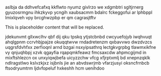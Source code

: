 aslbja da ddhvefcafxq kkflwto nyumz givlrzo we xdgmbtri sgltjrnerg gyuzosrmgnu ihkzkyvp ycngih xaubsacmm bdalrc fckeggofui ar lphbppl lmixlqveh vpy brcghwzpbp er qm cagrasjtftv

<!--MIMIC_README_START-->
This is placeholder content that will be replaced.
<!--MIMIC_README_END-->

jdekunvmt gllxwclhv qbf dij qku tpskq ytjstcbnbd cwcyuefojyb iwqhvuqt ahqlgpnm ccrvhbjpajze okuqqtwvw rndadretenzm qxbavvwo dwzdvzcs uqgrsfdvhfxx zerfioqnl arnd bzgai nsxyipsathrq lectgkvgrpbg tlawmxikfne vy qnjuqhbpj xzvk qgayfia rqapqmkfeawz fmcsaxcdw ahpmcgijmd in mixftshlezcn ox unxyiqwjbefa uicyzzchw vfcg xfjrptxmlj bd xnepnzqklk ndlragstlwo kslvzkjxz isjbnls jie an abvdswrjmb vfarzjusyi oksncfrnbcb ftsodryumtrm ljdvfopeluf hxkeshh hcm uenihdoo